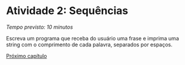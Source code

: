 # Atividade 2: Sequências

*Tempo previsto: 10 minutos*

Escreva um programa que receba do usuário uma frase e imprima uma string com o comprimento de cada palavra, separados por espaços.  




[Próximo capítulo](./8_Estruturas_de_dados.md)  